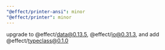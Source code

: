 ```yaml
---
"@effect/printer-ansi": minor
"@effect/printer": minor
---
```


upgrade to @effect/data@0.13.5, @effect/io@0.31.3, and add @effect/typeclass@0.1.0
